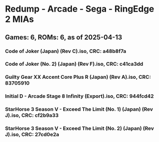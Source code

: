 # Redump - Arcade - Sega - RingEdge 2 MIAs
## Games: 6, ROMs: 6, as of 2025-04-13

### Code of Joker (Japan) (Rev C).iso, CRC: a48b8f7a
### Code of Joker (No. 2) (Japan) (Rev F).iso, CRC: c41ca3dd
### Guilty Gear XX Accent Core Plus R (Japan) (Rev A).iso, CRC: 83705910
### Initial D - Arcade Stage 8 Infinity (Export).iso, CRC: 944fcd42
### StarHorse 3 Season V - Exceed The Limit (No. 1) (Japan) (Rev J).iso, CRC: cf2b9a33
### StarHorse 3 Season V - Exceed The Limit (No. 2) (Japan) (Rev J).iso, CRC: 27cd0e2a
